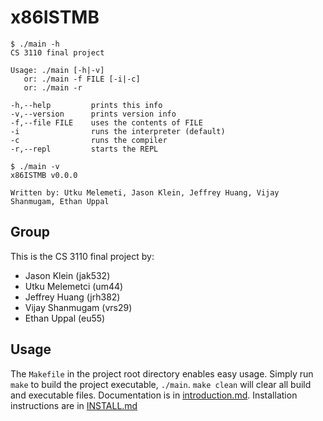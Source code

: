 # x86ISTMB

```shell
$ ./main -h
CS 3110 final project

Usage: ./main [-h|-v]
   or: ./main -f FILE [-i|-c]
   or: ./main -r

-h,--help         prints this info
-v,--version      prints version info
-f,--file FILE    uses the contents of FILE
-i                runs the interpreter (default)
-c                runs the compiler
-r,--repl         starts the REPL

$ ./main -v
x86ISTMB v0.0.0

Written by: Utku Melemeti, Jason Klein, Jeffrey Huang, Vijay Shanmugam, Ethan Uppal
```

## Group

This is the CS 3110 final project by:

- Jason Klein (jak532)
- Utku Melemetci (um44)
- Jeffrey Huang (jrh382)
- Vijay Shanmugam (vrs29)
- Ethan Uppal (eu55)

## Usage

The `Makefile` in the project root directory enables easy usage.
Simply run `make` to build the project executable, `./main`.
`make clean` will clear all build and executable files.
Documentation is in [introduction.md](docs/introduction.md).
Installation instructions are in [INSTALL.md](INSTALL.md)
